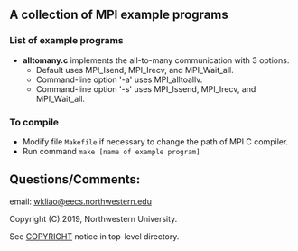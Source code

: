 ## A collection of MPI example programs

### List of example programs
* **alltomany.c** implements the all-to-many communication with 3 options.
  * Default uses MPI_Isend, MPI_Irecv, and MPI_Wait_all.
  * Command-line option '-a' uses MPI_alltoallv.
  * Command-line option '-s' uses MPI_Issend, MPI_Irecv, and MPI_Wait_all.

### To compile
* Modify file `Makefile` if necessary to change the path of MPI C compiler.
* Run command `make [name of example program]`

## Questions/Comments:
email: wkliao@eecs.northwestern.edu

Copyright (C) 2019, Northwestern University.

See [COPYRIGHT](../COPYRIGHT) notice in top-level directory.

